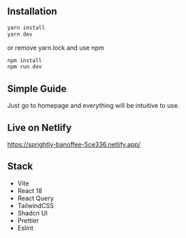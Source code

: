## Installation

```bash
yarn install
yarn dev
```

or remove yarn.lock and use npm

```bash
npm install
npm run dev
```

## Simple Guide

Just go to homepage and everything will be intuitive to use.

## Live on Netlify

https://sprightly-banoffee-5ce336.netlify.app/

## Stack

- Vite
- React 18
- React Query
- TailwindCSS
- Shadcn UI
- Prettier
- Eslint

```

```

